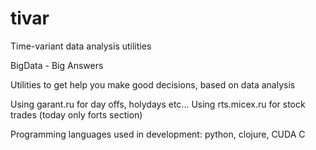 tivar
=====

Time-variant data analysis utilities

BigData - Big Answers

Utilities to get help you make good decisions, based on data analysis

Using garant.ru for day offs, holydays etc...
Using rts.micex.ru for stock trades (today only forts section)

Programming languages used in development: python, clojure, CUDA C
